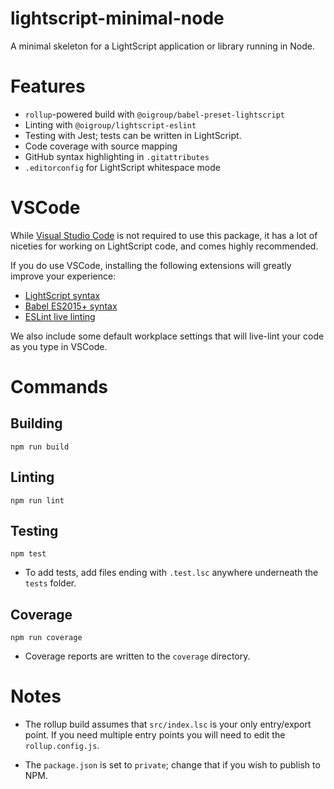 # lightscript-minimal-node

A minimal skeleton for a LightScript application or library running in Node.

# Features

- `rollup`-powered build with `@oigroup/babel-preset-lightscript`
- Linting with `@oigroup/lightscript-eslint`
- Testing with Jest; tests can be written in LightScript.
- Code coverage with source mapping
- GitHub syntax highlighting in `.gitattributes`
- `.editorconfig` for LightScript whitespace mode

# VSCode

While [Visual Studio Code](https://code.visualstudio.com/) is not required to use this package, it has a lot of niceties for working on LightScript code, and comes highly recommended.

If you do use VSCode, installing the following extensions will greatly improve your experience:

- [LightScript syntax](https://marketplace.visualstudio.com/items?itemName=lightscript.lsc)
- [Babel ES2015+ syntax](https://marketplace.visualstudio.com/items?itemName=dzannotti.vscode-babel-coloring)
- [ESLint live linting](https://marketplace.visualstudio.com/items?itemName=dbaeumer.vscode-eslint)

We also include some default workplace settings that will live-lint your code as you type in VSCode.

# Commands

## Building

```
npm run build
```

## Linting

```
npm run lint
```

## Testing

```
npm test
```

- To add tests, add files ending with `.test.lsc` anywhere underneath the `tests` folder.

## Coverage

```
npm run coverage
```

- Coverage reports are written to the `coverage` directory.

# Notes

- The rollup build assumes that `src/index.lsc` is your only entry/export point. If you need multiple entry points you will need to edit the `rollup.config.js`.

- The `package.json` is set to `private`; change that if you wish to publish to NPM.
